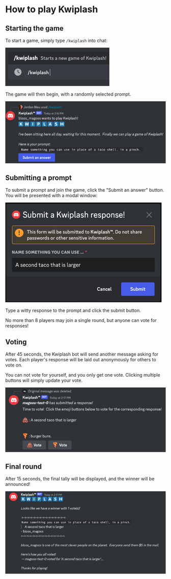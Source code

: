 # How to play Kwiplash

## Starting the game

To start a game, simply type `/kwiplash` into chat:

![Starting the game](./images/starting.png)

The game will then begin, with a randomly selected prompt.

![entering a prompt](./images/submit-prompt.png)

## Submitting a prompt

To submit a prompt and join the game, click the "Submit an answer" button.  You will be presented with a modal window:

![submit modal](./images/entering-prompt.png)

Type a witty response to the prompt and click the submit button.

No more than 8 players may join a single round, but anyone can vote for responses!

## Voting

After 45 seconds, the Kwiplash bot will send another message asking for votes.  Each player's response will be laid out anonymously for others to vote on.  

You can not vote for yourself, and you only get one vote.  Clicking multiple buttons will simply update your vote.  

![voting round](./images/voting.png)

## Final round

After 15 seconds, the final tally will be displayed, and the winner will be announced!

![winner screen](./images/results.png)